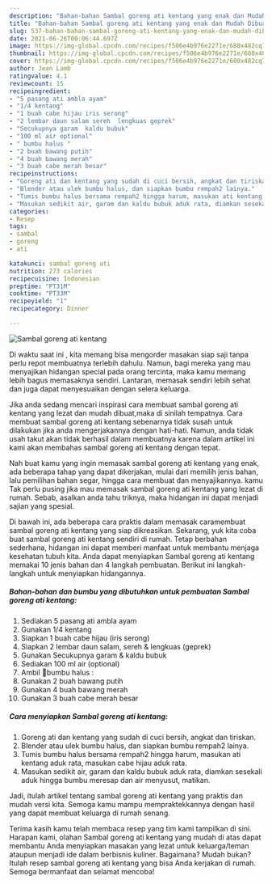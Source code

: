 ```yaml
---
description: "Bahan-bahan Sambal goreng ati kentang yang enak dan Mudah Dibuat"
title: "Bahan-bahan Sambal goreng ati kentang yang enak dan Mudah Dibuat"
slug: 537-bahan-bahan-sambal-goreng-ati-kentang-yang-enak-dan-mudah-dibuat
date: 2021-06-26T00:06:44.697Z
image: https://img-global.cpcdn.com/recipes/f506e4b976e2271e/680x482cq70/sambal-goreng-ati-kentang-foto-resep-utama.jpg
thumbnail: https://img-global.cpcdn.com/recipes/f506e4b976e2271e/680x482cq70/sambal-goreng-ati-kentang-foto-resep-utama.jpg
cover: https://img-global.cpcdn.com/recipes/f506e4b976e2271e/680x482cq70/sambal-goreng-ati-kentang-foto-resep-utama.jpg
author: Jean Lamb
ratingvalue: 4.1
reviewcount: 15
recipeingredient:
- "5 pasang ati ambla ayam"
- "1/4 kentang"
- "1 buah cabe hijau iris serong"
- "2 lembar daun salam sereh  lengkuas geprek"
- "Secukupnya garam  kaldu bubuk"
- "100 ml air optional"
- " bumbu halus "
- "2 buah bawang putih"
- "4 buah bawang merah"
- "3 buah cabe merah besar"
recipeinstructions:
- "Goreng ati dan kentang yang sudah di cuci bersih, angkat dan tiriskan."
- "Blender atau ulek bumbu halus, dan siapkan bumbu rempah2 lainya."
- "Tumis bumbu halus bersama rempah2 hingga harum, masukan ati kentang aduk rata, masukan cabe hijau aduk rata."
- "Masukan sedikit air, garam dan kaldu bubuk aduk rata, diamkan sesekali aduk hingga bumbu meresap dan air menyusut, matikan."
categories:
- Resep
tags:
- sambal
- goreng
- ati

katakunci: sambal goreng ati 
nutrition: 273 calories
recipecuisine: Indonesian
preptime: "PT31M"
cooktime: "PT33M"
recipeyield: "1"
recipecategory: Dinner

---
```



![Sambal goreng ati kentang](https://img-global.cpcdn.com/recipes/f506e4b976e2271e/680x482cq70/sambal-goreng-ati-kentang-foto-resep-utama.jpg)

Di waktu  saat ini , kita memang bisa mengorder masakan siap saji tanpa perlu repot membuatnya terlebih dahulu. Namun, bagi mereka yang mau menyajikan hidangan special pada orang tercinta, maka kamu memang lebih bagus memasaknya sendiri. Lantaran, memasak sendiri lebih sehat dan juga dapat menyesuaikan dengan selera keluarga.

Jika anda sedang mencari inspirasi cara membuat sambal goreng ati kentang yang lezat dan mudah dibuat,maka di sinilah tempatnya. Cara membuat sambal goreng ati kentang  sebenarnya tidak susah untuk dilakukan jika anda mengerjakannya dengan hati-hati. Namun, anda tidak usah takut akan tidak berhasil dalam membuatnya 
karena dalam artikel ini kami akan membahas sambal goreng ati kentang dengan tepat.  



Nah buat kamu yang ingin memasak sambal goreng ati kentang yang enak, ada beberapa tahap yang dapat dikerjakan, mulai dari memilih jenis bahan, lalu pemilihan bahan segar, hingga cara membuat dan menyajikannya. kamu Tak perlu pusing jika mau memasak sambal goreng ati kentang yang lezat di rumah. Sebab, asalkan anda  tahu triknya, maka hidangan ini dapat menjadi sajian yang spesial.

Di bawah ini, ada beberapa cara praktis  dalam memasak caramembuat sambal goreng ati kentang yang siap dikreasikan. Sekarang, yuk kita coba buat sambal goreng ati kentang sendiri di rumah. Tetap berbahan sederhana, hidangan ini dapat memberi manfaat untuk membantu menjaga kesehatan tubuh kita. Anda dapat menyiapkan Sambal goreng ati kentang memakai 10 jenis bahan dan 4 langkah pembuatan. Berikut ini langkah-langkah untuk menyiapkan hidangannya.

<!--inarticleads1-->

##### Bahan-bahan dan bumbu yang dibutuhkan untuk pembuatan Sambal goreng ati kentang:

1. Sediakan 5 pasang ati ambla ayam
1. Gunakan 1/4 kentang
1. Siapkan 1 buah cabe hijau (iris serong)
1. Siapkan 2 lembar daun salam, sereh &amp; lengkuas (geprek)
1. Gunakan Secukupnya garam &amp; kaldu bubuk
1. Sediakan 100 ml air (optional)
1. Ambil  📍bumbu halus :
1. Gunakan 2 buah bawang putih
1. Gunakan 4 buah bawang merah
1. Gunakan 3 buah cabe merah besar




<!--inarticleads2-->

##### Cara menyiapkan Sambal goreng ati kentang:

1. Goreng ati dan kentang yang sudah di cuci bersih, angkat dan tiriskan.
1. Blender atau ulek bumbu halus, dan siapkan bumbu rempah2 lainya.
1. Tumis bumbu halus bersama rempah2 hingga harum, masukan ati kentang aduk rata, masukan cabe hijau aduk rata.
1. Masukan sedikit air, garam dan kaldu bubuk aduk rata, diamkan sesekali aduk hingga bumbu meresap dan air menyusut, matikan.




Jadi, itulah artikel tentang  sambal goreng ati kentang  yang praktis dan mudah versi kita. Semoga kamu mampu mempraktekkannya dengan hasil yang dapat membuat keluarga di rumah senang. 

Terima kasih kamu telah membaca resep yang tim kami tampilkan di sini. Harapan kami, olahan  Sambal goreng ati kentang yang mudah di atas dapat membantu Anda menyiapkan masakan yang lezat untuk keluarga/teman ataupun menjadi ide dalam berbisnis kuliner. Bagaimana? Mudah bukan? Itulah resep sambal goreng ati kentang yang bisa Anda kerjakan di rumah. Semoga bermanfaat dan selamat mencoba!

